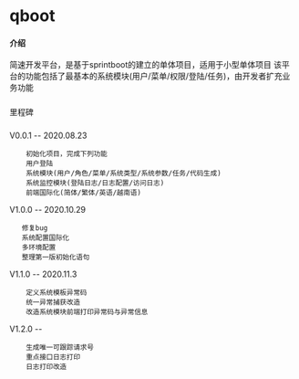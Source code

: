 # qboot
#### 介绍
简速开发平台，是基于sprintboot的建立的单体项目，适用于小型单体项目
该平台的功能包括了最基本的系统模块(用户/菜单/权限/登陆/任务)，由开发者扩充业务功能

###
里程碑
###
V0.0.1 -- 2020.08.23

        初始化项目，完成下列功能
        用户登陆
        系统模块(用户/角色/菜单/系统类型/系统参数/任务/代码生成)
        系统监控模块(登陆日志/日志配置/访问日志)
        前端国际化(简体/繁体/英语/越南语)
        
        
V1.0.0 -- 2020.10.29
    
       修复bug
       系统配置国际化
       多环境配置
       整理第一版初始化语句
       
V1.1.0 -- 2020.11.3
        
        定义系统模板异常码
        统一异常捕获改造
        改造系统模块前端打印异常码与异常信息         
       
V1.2.0 -- 

        生成唯一可跟踪请求号
        重点接口日志打印
        日志打印改造